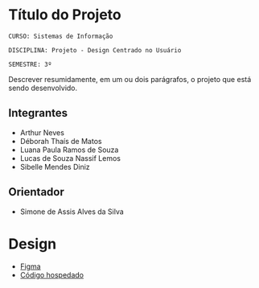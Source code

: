 # Título do Projeto

`CURSO: Sistemas de Informação`

`DISCIPLINA: Projeto - Design Centrado no Usuário`

`SEMESTRE: 3º`

Descrever resumidamente, em um ou dois parágrafos, o projeto que está sendo desenvolvido.

## Integrantes

* Arthur Neves
* Déborah Thaís de Matos
* Luana Paula Ramos de Souza
* Lucas de Souza Nassif Lemos 
* Sibelle Mendes Diniz

## Orientador

* Simone de Assis Alves da Silva 

# Design

<ul>
  <li><a href="https://www.figma.com/design/nvJRiuztnp9fFOJ84fEIH2/PUC-FIT?node-id=0-1">Figma</a></li>
  <li><a href="https://lucasnassif.github.io/Puc-Fit/tela-login/Tela-de-login.html">Código hospedado</a></li>
</ul>

